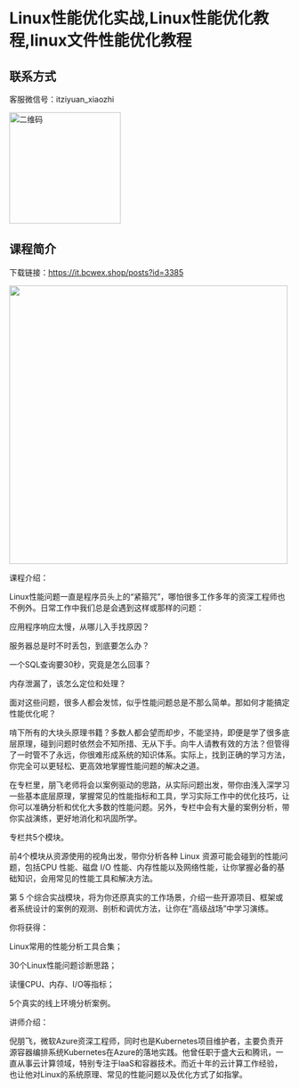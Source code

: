 # Linux性能优化实战,Linux性能优化教程,linux文件性能优化教程

## 联系方式

客服微信号：itziyuan_xiaozhi

<img src="https://ziyuanyun.oss-cn-guangzhou.aliyuncs.com/common/20240614073449/666b82192834a.jpg" width="200" height="200" alt="二维码">

## 课程简介

下载链接：https://it.bcwex.shop/posts?id=3385

<img src="https://ziyuanyun.oss-cn-guangzhou.aliyuncs.com/yun/20240515185139/664493bb85f99.jpg" width="500" alt="">

  

 课程介绍：

 Linux性能问题一直是程序员头上的“紧箍咒”，哪怕很多工作多年的资深工程师也不例外。日常工作中我们总是会遇到这样或那样的问题：

 应用程序响应太慢，从哪儿入手找原因？

 服务器总是时不时丢包，到底要怎么办？

 一个SQL查询要30秒，究竟是怎么回事？

 内存泄漏了，该怎么定位和处理？

 面对这些问题，很多人都会发怵，似乎性能问题总是不那么简单。那如何才能搞定性能优化呢？

 啃下所有的大块头原理书籍？多数人都会望而却步，不能坚持，即便是学了很多底层原理，碰到问题时依然会不知所措、无从下手。向牛人请教有效的方法？但管得了一时管不了永远，你很难形成系统的知识体系。实际上，找到正确的学习方法，你完全可以更轻松、更高效地掌握性能问题的解决之道。

 在专栏里，朋飞老师将会以案例驱动的思路，从实际问题出发，带你由浅入深学习一些基本底层原理，掌握常见的性能指标和工具，学习实际工作中的优化技巧，让你可以准确分析和优化大多数的性能问题。另外，专栏中会有大量的案例分析，带你实战演练，更好地消化和巩固所学。

 专栏共5个模块。

 前4个模块从资源使用的视角出发，带你分析各种 Linux 资源可能会碰到的性能问题，包括CPU 性能、磁盘 I/O 性能、内存性能以及网络性能，让你掌握必备的基础知识，会用常见的性能工具和解决方法。

 第 5 个综合实战模块，将为你还原真实的工作场景，介绍一些开源项目、框架或者系统设计的案例的观测、剖析和调优方法，让你在“高级战场”中学习演练。

 你将获得：

 Linux常用的性能分析工具合集；

 30个Linux性能问题诊断思路；

 读懂CPU、内存、I/O等指标；

 5个真实的线上环境分析案例。

 讲师介绍：

 倪朋飞，微软Azure资深工程师，同时也是Kubernetes项目维护者，主要负责开源容器编排系统Kubernetes在Azure的落地实践。他曾任职于盛大云和腾讯，一直从事云计算领域，特别专注于IaaS和容器技术。而近十年的云计算工作经验，也让他对Linux的系统原理、常见的性能问题以及优化方式了如指掌。

  